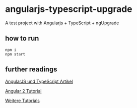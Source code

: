 # angularjs-typescript-upgrade
A test project with Angularjs + TypeScript + ngUpgrade


## how to run

    npm i
    npm start


## further readings

[AngularJS und TypeScript Artikel](https://angularjs.de/artikel/angularjs-und-typescript)


[Angular 2 Tutorial](https://angularjs.de/artikel/angular2-tutorial-deutsch)


[Weitere Tutorials](https://angularjs.de/tutorials)



